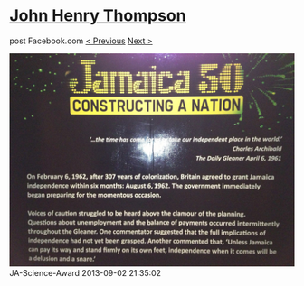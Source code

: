 # [John Henry Thompson](../README.md)
post Facebook.com
[< Previous](2013-09-02-12.md) [Next >](2013-09-02-14.md)

[![](../media/2013-09-02/JA-Science-Award-2.jpg)](../README.md)
JA-Science-Award
2013-09-02 21:35:02